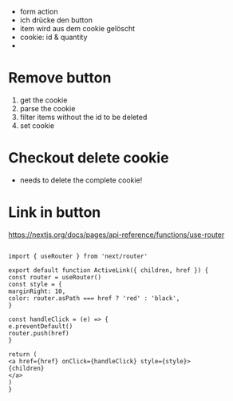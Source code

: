 - form action
- ich drücke den button
- item wird aus dem cookie gelöscht
- cookie: id & quantity
-

# Remove button

1. get the cookie
2. parse the cookie
3. filter items without the id to be deleted
4. set cookie

# Checkout delete cookie

- needs to delete the complete cookie!

# Link in button

https://nextjs.org/docs/pages/api-reference/functions/use-router

```

import { useRouter } from 'next/router'

export default function ActiveLink({ children, href }) {
const router = useRouter()
const style = {
marginRight: 10,
color: router.asPath === href ? 'red' : 'black',
}

const handleClick = (e) => {
e.preventDefault()
router.push(href)
}

return (
<a href={href} onClick={handleClick} style={style}>
{children}
</a>
)
}
```
